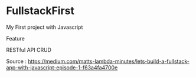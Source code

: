 # FullstackFirst
My First project with Javascript

Feature

RESTful API
CRUD

Source : https://medium.com/matts-lambda-minutes/lets-build-a-fullstack-app-with-javascript-episode-1-f63a4fa4700e
